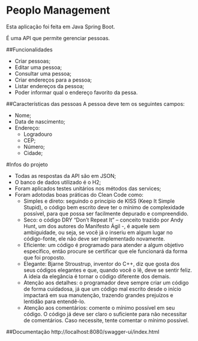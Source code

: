 # Peoplo Management

Esta aplicação foi feita em Java Spring Boot. 

É uma API que permite gerenciar pessoas.

##Funcionalidades
- Criar pessoas;
- Editar uma pessoa;
- Consultar uma pessoa;
- Criar endereços para a pessoa;
- Listar endereços da pessoa;
- Poder informar qual o endereço favorito da pessa.

##Características das pessoas
A pessoa deve tem os seguintes campos:
- Nome;
- Data de nascimento;
- Endereço:
  - Logradouro
  - CEP;
  - Número;
  - Cidade;

#Infos do projeto
- Todas as respostas da API são em JSON;
- O banco de dados utilizado é o H2;
- Foram aplicados testes unitários nos métodos das services;
- Foram adotodas boas práticas do Clean Code como:
  - Simples e direto: seguindo o princípio de KISS (Keep It Simple Stupid), o código bem escrito deve ter o mínimo de complexidade possível, para que possa ser facilmente depurado e compreendido.
  - Seco: o código DRY “Don’t Repeat It” – conceito trazido por Andy Hunt, um dos autores do Manifesto Ágil -, é aquele sem ambiguidade, ou seja, se você já o inseriu em algum lugar no código-fonte, ele não deve ser implementado novamente.
  - Eficiente: um código é programado para atender a algum objetivo específico, então procure se certificar que ele funcionará da forma que foi proposto.
  - Elegante: Bjarne Stroustrup, inventor do C++, diz que gosta dos seus códigos elegantes e que, quando você o lê, deve se sentir feliz. A ideia da elegância é tornar o código diferente dos demais.
  - Atenção aos detalhes: o programador deve sempre criar um código de forma cuidadosa, já que um código mal escrito desde o início impactará em sua manutenção, trazendo grandes prejuízos e lentidão para entendê-lo.
  - Atenção aos comentários: comente o mínimo possível em seu código. O código já deve ser claro o suficiente para não necessitar de comentários. Caso necessite, tente comentar o mínimo possível.

##Documentação
http://localhost:8080/swagger-ui/index.html



